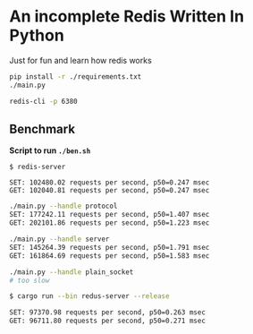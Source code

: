 # An incomplete Redis Written In Python

Just for fun and learn how redis works

```bash
pip install -r ./requirements.txt
./main.py
```

```bash
redis-cli -p 6380
```

## Benchmark

**Script to run `./ben.sh`**

```
$ redis-server

SET: 102480.02 requests per second, p50=0.247 msec
GET: 102040.81 requests per second, p50=0.247 msec
```

```bash
./main.py --handle protocol
SET: 177242.11 requests per second, p50=1.407 msec
GET: 202101.86 requests per second, p50=1.223 msec
```


```bash
./main.py --handle server
SET: 145264.39 requests per second, p50=1.791 msec
GET: 161864.69 requests per second, p50=1.583 msec
```

```bash
./main.py --handle plain_socket
# too slow
```

```bash
$ cargo run --bin redus-server --release

SET: 97370.98 requests per second, p50=0.263 msec
GET: 96711.80 requests per second, p50=0.271 msec
```
